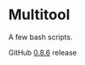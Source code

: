 # Multitool
A few bash scripts.

GitHub [0.8.6](https://github.com/StanleyProjects/Multitool/releases/tag/0.8.5) release
